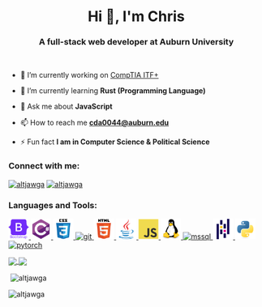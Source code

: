<h1 align="center">Hi 👋, I'm Chris</h1>
<h3 align="center">A full-stack web developer at Auburn University</h3>

<br>

- 🔭 I’m currently working on [CompTIA ITF+](https://www.comptia.org/certifications/it-fundamentals)

- 🌱 I’m currently learning **Rust (Programming Language)**

- 💬 Ask me about **JavaScript**

- 📫 How to reach me **cda0044@auburn.edu**

- ⚡ Fun fact **I am in Computer Science & Political Science**

<h3 align="left">Connect with me:</h3>
<p align="left">
<a href="https://linkedin.com/in/altjawga" target="blank"><img align="center" src="https://raw.githubusercontent.com/rahuldkjain/github-profile-readme-generator/master/src/images/icons/Social/linked-in-alt.svg" alt="altjawga" height="30" width="40" /></a>
<a href="https://www.leetcode.com/altjawga" target="blank"><img align="center" src="https://raw.githubusercontent.com/rahuldkjain/github-profile-readme-generator/master/src/images/icons/Social/leet-code.svg" alt="altjawga" height="30" width="40" /></a>
</p>

<h3 align="left">Languages and Tools:</h3>
<p align="left"> <a href="https://getbootstrap.com" target="_blank" rel="noreferrer"> <img src="https://raw.githubusercontent.com/devicons/devicon/master/icons/bootstrap/bootstrap-plain-wordmark.svg" alt="bootstrap" width="40" height="40"/> </a> <a href="https://www.w3schools.com/cs/" target="_blank" rel="noreferrer"> <img src="https://raw.githubusercontent.com/devicons/devicon/master/icons/csharp/csharp-original.svg" alt="csharp" width="40" height="40"/> </a> <a href="https://www.w3schools.com/css/" target="_blank" rel="noreferrer"> <img src="https://raw.githubusercontent.com/devicons/devicon/master/icons/css3/css3-original-wordmark.svg" alt="css3" width="40" height="40"/> </a> <a href="https://git-scm.com/" target="_blank" rel="noreferrer"> <img src="https://www.vectorlogo.zone/logos/git-scm/git-scm-icon.svg" alt="git" width="40" height="40"/> </a> <a href="https://www.w3.org/html/" target="_blank" rel="noreferrer"> <img src="https://raw.githubusercontent.com/devicons/devicon/master/icons/html5/html5-original-wordmark.svg" alt="html5" width="40" height="40"/> </a> <a href="https://www.java.com" target="_blank" rel="noreferrer"> <img src="https://raw.githubusercontent.com/devicons/devicon/master/icons/java/java-original.svg" alt="java" width="40" height="40"/> </a> <a href="https://developer.mozilla.org/en-US/docs/Web/JavaScript" target="_blank" rel="noreferrer"> <img src="https://raw.githubusercontent.com/devicons/devicon/master/icons/javascript/javascript-original.svg" alt="javascript" width="40" height="40"/> </a> <a href="https://www.linux.org/" target="_blank" rel="noreferrer"> <img src="https://raw.githubusercontent.com/devicons/devicon/master/icons/linux/linux-original.svg" alt="linux" width="40" height="40"/> </a> <a href="https://www.microsoft.com/en-us/sql-server" target="_blank" rel="noreferrer"> <img src="https://www.svgrepo.com/show/303229/microsoft-sql-server-logo.svg" alt="mssql" width="40" height="40"/> </a> <a href="https://pandas.pydata.org/" target="_blank" rel="noreferrer"> <img src="https://raw.githubusercontent.com/devicons/devicon/2ae2a900d2f041da66e950e4d48052658d850630/icons/pandas/pandas-original.svg" alt="pandas" width="40" height="40"/> </a> <a href="https://www.python.org" target="_blank" rel="noreferrer"> <img src="https://raw.githubusercontent.com/devicons/devicon/master/icons/python/python-original.svg" alt="python" width="40" height="40"/> </a> <a href="https://pytorch.org/" target="_blank" rel="noreferrer"> <img src="https://www.vectorlogo.zone/logos/pytorch/pytorch-icon.svg" alt="pytorch" width="40" height="40"/> </a> </p>

<a href="https://github.com/AltJawga?tab=repositories">
  <picture>
    <source srcset="https://github-readme-stats-one-pink-71.vercel.app/api/top-langs/?username=altjawga&size_weight=0.5&count_weight=0.5&langs_count=6&layout=donut-vertical&theme=dark"
    media="(prefers-color-scheme: dark)"
      />
    <source
    srcset="https://github-readme-stats-one-pink-71.vercel.app/api/top-langs/?username=altjawga&size_weight=0.5&count_weight=0.5&langs_count=6&layout=donut-vertical"
    media="(prefers-color-scheme: light), (prefers-color-scheme: no-preference)"
  />
    <img align="center" src="https://github-readme-stats-one-pink-71.vercel.app/api/top-langs/?username=altjawga&size_weight=0.5&count_weight=0.5&langs_count=6&layout=donut-vertical">
  </picture>
  </a>
  <a>
    <picture>
      <source srcset="https://github-readme-stats-one-pink-71.vercel.app/api?username=altjawga&theme=dark"
    media="(prefers-color-scheme: dark)"
      />
    <source
    srcset="https://github-readme-stats-one-pink-71.vercel.app/api?username=altjawga"
    media="(prefers-color-scheme: light), (prefers-color-scheme: no-preference)"
  />
      <img align="center" src="https://github-readme-stats-one-pink-71.vercel.app/api?username=altjawga">
    </picture>
  </a>

<p>&nbsp;<img align="center" src="https://github-readme-stats-one-pink-71.vercel.app/api?username=altjawga&show_icons=true&theme=dracula&locale=en" alt="altjawga" /></p>

<p><img align="center" src="https://github-readme-streak-stats.herokuapp.com/?user=altjawga&theme=dark" alt="altjawga" /></p>

